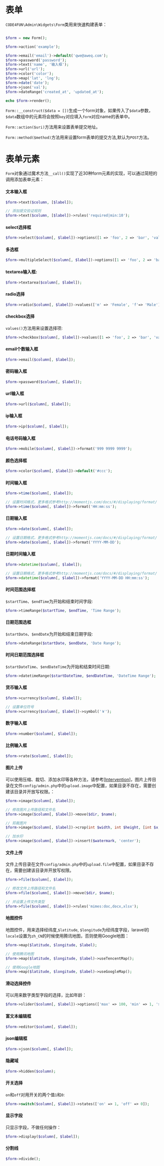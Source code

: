 # 表单

`CODE4FUN\Admin\Widgets\Form`类用来快速构建表单：

```php

$form = new Form();

$form->action('example');

$form->email('email')->default('qwe@aweq.com');
$form->password('password');
$form->text('name', '输入框');
$form->url('url');
$form->color('color');
$form->map('lat', 'lng');
$form->date('date');
$form->json('val');
$form->dateRange('created_at', 'updated_at');

echo $form->render();
```
`Form::__construct($data = [])`生成一个form对象，如果传入了`$data`参数，`$data`数组中的元素将会按照`key`对应填入`form`对应name的表单中。

`Form::action($uri)`方法用来设置表单提交地址。

`Form::method($method)`方法用来设置form表单的提交方法,默认为`POST`方法。

# 表单元素
`Form`对象通过魔术方法`__call()`实现了近30种form元素的实现，可以通过简短的调用添加表单元素：

#### 文本输入框

```php
$form->text($column, [$label]);

// 添加提交验证规则
$form->text($column, [$label])->rules('required|min:10');
```

#### select选择框
```php
$form->select($column[, $label])->options([1 => 'foo', 2 => 'bar', 'val' => 'Option name']);
```

#### 多选框
```php
$form->multipleSelect($column[, $label])->options([1 => 'foo', 2 => 'bar', 'val' => 'Option name']);
```

#### textarea输入框:
```php
$form->textarea($column[, $label]);
```

#### radio选择
```php
$form->radio($column[, $label])->values(['m' => 'Female', 'f'=> 'Male'])->default('m');
```

#### checkbox选择
`values()`方法用来设置选择项:
```php
$form->checkbox($column[, $label])->values([1 => 'foo', 2 => 'bar', 'val' => 'Option name']);
```

#### email个数输入框
```php
$form->email($column[, $label]);
```

#### 密码输入框
```php
$form->password($column[, $label]);
```

#### url输入框
```php
$form->url($column[, $label]);
```

#### ip输入框
```php
$form->ip($column[, $label]);
```

#### 电话号码输入框
```php
$form->mobile($column[, $label])->format('999 9999 9999');
```

#### 颜色选择框
```php
$form->color($column[, $label])->default('#ccc');
```

#### 时间输入框
```php
$form->time($column[, $label]);

// 设置时间格式，更多格式参考http://momentjs.com/docs/#/displaying/format/
$form->time($column[, $label])->format('HH:mm:ss');
```

#### 日期输入框
```php
$form->date($column[, $label]);

// 设置日期格式，更多格式参考http://momentjs.com/docs/#/displaying/format/
$form->date($column[, $label])->format('YYYY-MM-DD');
```

#### 日期时间输入框
```php
$form->datetime($column[, $label]);

// 设置日期格式，更多格式参考http://momentjs.com/docs/#/displaying/format/
$form->datetime($column[, $label])->format('YYYY-MM-DD HH:mm:ss');
```

#### 时间范围选择框
`$startTime`、`$endTime`为开始和结束时间字段:
```php
$form->timeRange($startTime, $endTime, 'Time Range');
```

#### 日期范围选框
`$startDate`、`$endDate`为开始和结束日期字段:
```php
$form->dateRange($startDate, $endDate, 'Date Range');
```

#### 时间日期范围选择框
`$startDateTime`、`$endDateTime`为开始和结束时间日期:
```php
$form->datetimeRange($startDateTime, $endDateTime, 'DateTime Range');
```

#### 货币输入框
```php
$form->currency($column[, $label]);

// 设置单位符号
$form->currency($column[, $label])->symbol('￥');

```

#### 数字输入框
```php
$form->number($column[, $label]);
```

#### 比例输入框
```php
$form->rate($column[, $label]);
```

#### 图片上传
可以使用压缩、裁切、添加水印等各种方法，请参考[[Intervention](http://image.intervention.io/getting_started/introduction)]，图片上传目录在文件`config/admin.php`中的`upload.image`中配置，如果目录不存在，需要创建该目录并开放写权限。：
```php
$form->image($column[, $label]);

// 修改图片上传路径和文件名
$form->image($column[, $label])->move($dir, $name);

// 剪裁图片
$form->image($column[, $label])->crop(int $width, int $height, [int $x, int $y]);

// 加水印
$form->image($column[, $label])->insert($watermark, 'center');
```

#### 文件上传
文件上传目录在文件`config/admin.php`中的`upload.file`中配置，如果目录不存在，需要创建该目录并开放写权限。
```php
$form->file($column[, $label]);

// 修改文件上传路径和文件名
$form->file($column[, $label])->move($dir, $name);

// 并设置上传文件类型
$form->file($column[, $label])->rules('mimes:doc,docx,xlsx');
```

#### 地图控件
地图控件，用来选择经纬度,`$latitude`, `$longitude`为经纬度字段，laravel的`locale`设置为`zh_CN`的时候使用腾讯地图，否则使用Google地图：
```php
$form->map($latitude, $longitude, $label);

// 使用腾讯地图
$form->map($latitude, $longitude, $label)->useTencentMap();

// 使用Google地图
$form->map($latitude, $longitude, $label)->useGoogleMap();
```

#### 滑动选择控件
可以用来数字类型字段的选择，比如年龄：
```php
$form->slider($column[, $label])->options(['max' => 100, 'min' => 1, 'step' => 1, 'postfix' => 'years old']);
```

#### 富文本编辑框
```php
$form->editor($column[, $label]);
```

#### json编辑框
```php
$form->json($column[, $label]);
```

#### 隐藏域
```php
$form->hidden($column);
```

#### 开关选择
`on`和`off`对用开关的两个值`1`和`0`:
```php
$form->switch($column[, $label])->states(['on' => 1, 'off' => 0]);
```

#### 显示字段
只显示字段，不做任何操作：
```php
$form->display($column[, $label]);
```

#### 分割线
```php
$form->divide();
```
